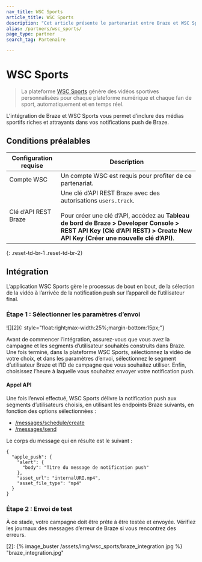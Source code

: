```yaml
---
nav_title: WSC Sports
article_title: WSC Sports
description: "Cet article présente le partenariat entre Braze et WSC Sports, une plateforme de vidéos sportives qui vous permet d’inclure des médias sportifs riches et attrayants dans vos notifications push de Braze."
alias: /partners/wsc_sports/
page_type: partner
search_tag: Partenaire

---
```


# WSC Sports

> La plateforme [WSC Sports][1] génère des vidéos sportives personnalisées pour chaque plateforme numérique et chaque fan de sport, automatiquement et en temps réel. 

L’intégration de Braze et WSC Sports vous permet d’inclure des médias sportifs riches et attrayants dans vos notifications push de Braze. 

## Conditions préalables

| Configuration requise | Description |
| ----------- | ----------- |
| Compte WSC | Un compte WSC est requis pour profiter de ce partenariat. |
| Clé d’API REST Braze | Une clé d’API REST Braze avec des autorisations `users.track`. <br><br> Pour créer une clé d’API, accédez au **Tableau de bord de Braze > Developer Console > REST API Key (Clé d’API REST) > Create New API Key (Créer une nouvelle clé d’API)**. |
{: .reset-td-br-1 .reset-td-br-2}

## Intégration

L’application WSC Sports gère le processus de bout en bout, de la sélection de la vidéo à l’arrivée de la notification push sur l’appareil de l’utilisateur final. 

### Étape 1 : Sélectionner les paramètres d’envoi

![][2]{: style="float:right;max-width:25%;margin-bottom:15px;"}

Avant de commencer l’intégration, assurez-vous que vous avez la campagne et les segments d’utilisateur souhaités construits dans Braze. Une fois terminé, dans la plateforme WSC Sports, sélectionnez la vidéo de votre choix, et dans les paramètres d’envoi, sélectionnez le segment d’utilisateur Braze et l’ID de campagne que vous souhaitez utiliser. Enfin, choisissez l’heure à laquelle vous souhaitez envoyer votre notification push. 

#### Appel API

Une fois l’envoi effectué, WSC Sports délivre la notification push aux segments d’utilisateurs choisis, en utilisant les endpoints Braze suivants, en fonction des options sélectionnées :
- [/messages/schedule/create]({{site.baseurl}}/api/endpoints/messaging/schedule_messages/post_schedule_messages#create-scheduled-messages)
- [/messages/send]({{site.baseurl}}/api/endpoints/messaging/send_messages/post_send_messages#sending-messages-immediately-via-api-only)

Le corps du message qui en résulte est le suivant : 
```
{
  "apple_push": {
    "alert": {
      "body": "Titre du message de notification push"
    },
    "asset_url": "internalURI.mp4",
    "asset_file_type": "mp4"
  }
}
```

### Étape 2 : Envoi de test

À ce stade, votre campagne doit être prête à être testée et envoyée. Vérifiez les journaux des messages d’erreur de Braze si vous rencontrez des erreurs. 

[1]: https://wsc-sports.com/
[2]: {% image_buster /assets/img/wsc_sports/braze_integration.jpg %} "braze_integration.jpg"